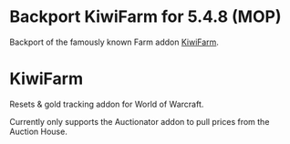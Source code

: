 # Backport KiwiFarm for 5.4.8 (MOP) 
Backport of the famously known Farm addon [KiwiFarm](https://www.curseforge.com/wow/addons/kiwifarm).
# KiwiFarm
Resets &amp; gold tracking addon for World of Warcraft.

Currently only supports the Auctionator addon to pull prices from the Auction House.
